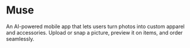 # Muse
An AI-powered mobile app that lets users turn photos into custom apparel and accessories. Upload or snap a picture, preview it on items, and order seamlessly.
